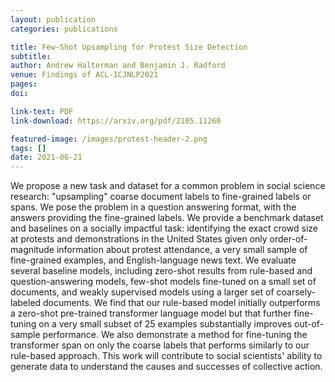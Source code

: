 ```yaml
---
layout: publication
categories: publications

title: Few-Shot Upsampling for Protest Size Detection
subtitle: 
author: Andrew Halterman and Benjamin J. Radford
venue: Findings of ACL-ICJNLP2021
pages: 
doi: 

link-text: PDF
link-download: https://arxiv.org/pdf/2105.11260

featured-image: /images/protest-header-2.png
tags: []
date: 2021-06-21
---
```


We propose a new task and dataset for a common problem in social science research: "upsampling" coarse document labels to fine-grained labels or spans. We pose the problem in a question answering format, with the answers providing the fine-grained labels. We provide a benchmark dataset and baselines on a socially impactful task: identifying the exact crowd size at protests and demonstrations in the United States given only order-of-magnitude information about protest attendance, a very small sample of fine-grained examples, and English-language news text. We evaluate several baseline models, including zero-shot results from rule-based and question-answering models, few-shot models fine-tuned on a small set of documents, and weakly supervised models using a larger set of coarsely-labeled documents. We find that our rule-based model initially outperforms a zero-shot pre-trained transformer language model but that further fine-tuning on a very small subset of 25 examples substantially improves out-of-sample performance. We also demonstrate a method for fine-tuning the transformer span on only the coarse labels that performs similarly to our rule-based approach. This work will contribute to social scientists' ability to generate data to understand the causes and successes of collective action.